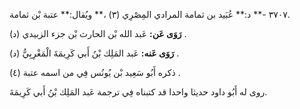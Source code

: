 ٣٧٠٧ -** د:** عُبَيد بن ثمامة المرادي المِصْرِي (٣) ،** ويُقال:** عتبة بْن ثمامة.

**رَوَى عَن:** عَبد الله بْن الحارث بْن جزء الزبيدي (د) .

**رَوَى عَنه:** عَبد المَلِك بْنُ أَبي كَرِيمَةَ الْمَغْرِبِيُّ (د) .

ذكره أَبُو سَعِيد بْن يُونُس فِي من اسمه عتبة (٤) .

روى له أَبُو داود حديثا واحدا قد كتبناه فِي ترجمة عَبد المَلِك بْنُ أَبي كَرِيمَةَ.